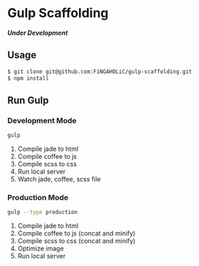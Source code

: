 # Gulp Scaffolding

***Under Development***

## Usage

```bash
$ git clone git@github.com:FiNGAHOLiC/gulp-scaffolding.git
$ npm install
```

## Run Gulp

### Development Mode

```bash
gulp
```
1. Compile jade to html
2. Compile coffee to js
3. Compile scss to css
4. Run local server
5. Watch jade, coffee, scss file

### Production Mode

```bash
gulp --type production
```

1. Compile jade to html
2. Compile coffee to js (concat and minify)
3. Compile scss to css (concat and minify)
4. Optimize image
5. Run local server